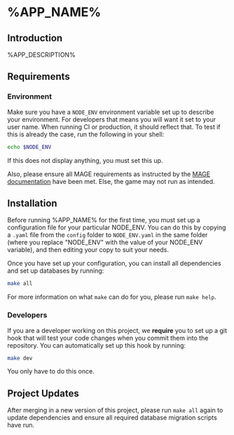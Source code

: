 # %APP_NAME%

## Introduction

%APP_DESCRIPTION%

## Requirements

### Environment

Make sure you have a `NODE_ENV` environment variable set up to describe your environment. For
developers that means you will want it set to your user name. When running CI or production, it
should reflect that. To test if this is already the case, run the following in your shell:

```sh
echo $NODE_ENV
```

If this does not display anything, you must set this up.

Also, please ensure all MAGE requirements as instructed by the
[MAGE documentation](https://github.com/Wizcorp/mage/blob/master/docs/Requirements.md) have been
met. Else, the game may not run as intended.

## Installation

Before running %APP_NAME% for the first time, you must set up a configuration file
for your particular NODE_ENV. You can do this by copying a `.yaml` file from the `config` folder to
`NODE_ENV.yaml` in the same folder (where you replace "NODE_ENV" with the value of your NODE_ENV
variable), and then editing your copy to suit your needs.

Once you have set up your configuration, you can install all dependencies and set up databases by
running:

```sh
make all
```

For more information on what `make` can do for you, please run `make help`.

### Developers

If you are a developer working on this project, we **require** you to set up a git hook that will
test your code changes when you commit them into the repository. You can automatically set up this
hook by running:

```sh
make dev
```

You only have to do this once.

## Project Updates

After merging in a new version of this project, please run `make all` again to update dependencies
and ensure all required database migration scripts have run.

